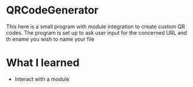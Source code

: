 # QRCodeGenerator
This here is a small program with module integration to create custom QR codes. The program is set up to ask user input for the concerned URL and th ename you wish to name your file

# What I learned

- Interact with a module
